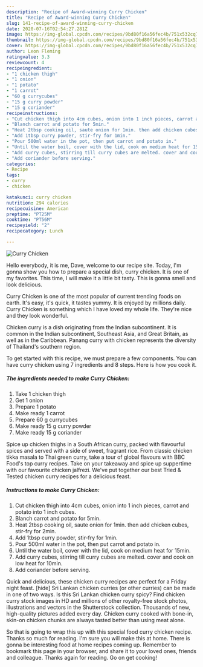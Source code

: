 ```yaml
---
description: "Recipe of Award-winning Curry Chicken"
title: "Recipe of Award-winning Curry Chicken"
slug: 141-recipe-of-award-winning-curry-chicken
date: 2020-07-16T02:54:27.281Z
image: https://img-global.cpcdn.com/recipes/9bd80f16a56fec4b/751x532cq70/curry-chicken-recipe-main-photo.jpg
thumbnail: https://img-global.cpcdn.com/recipes/9bd80f16a56fec4b/751x532cq70/curry-chicken-recipe-main-photo.jpg
cover: https://img-global.cpcdn.com/recipes/9bd80f16a56fec4b/751x532cq70/curry-chicken-recipe-main-photo.jpg
author: Leon Fleming
ratingvalue: 3.3
reviewcount: 4
recipeingredient:
- "1 chicken thigh"
- "1 onion"
- "1 potato"
- "1 carrot"
- "60 g currycubes"
- "15 g curry powder"
- "15 g coriander"
recipeinstructions:
- "Cut chicken thigh into 4cm cubes, onion into 1 inch pieces, carrot and potato into 1 inch cubes."
- "Blanch carrot and potato for 5min."
- "Heat 2tbsp cooking oil, saute onion for 1min. then add chicken cubes, stir-fry for 2min."
- "Add 1tbsp curry powder, stir-fry for 1min."
- "Pour 500ml water in the pot, then put carrot and potato in."
- "Until the water boil, cover with the lid, cook on medium heat for 15min."
- "Add curry cubes, stirring till curry cubes are melted. cover and cook on low heat for 10min."
- "Add coriander before serving."
categories:
- Recipe
tags:
- curry
- chicken

katakunci: curry chicken 
nutrition: 294 calories
recipecuisine: American
preptime: "PT25M"
cooktime: "PT56M"
recipeyield: "2"
recipecategory: Lunch

---
```



![Curry Chicken](https://img-global.cpcdn.com/recipes/9bd80f16a56fec4b/751x532cq70/curry-chicken-recipe-main-photo.jpg)

Hello everybody, it is me, Dave, welcome to our recipe site. Today, I'm gonna show you how to prepare a special dish, curry chicken. It is one of my favorites. This time, I will make it a little bit tasty. This is gonna smell and look delicious.

Curry Chicken is one of the most popular of current trending foods on earth. It's easy, it's quick, it tastes yummy. It is enjoyed by millions daily. Curry Chicken is something which I have loved my whole life. They're nice and they look wonderful.

Chicken curry is a dish originating from the Indian subcontinent. It is common in the Indian subcontinent, Southeast Asia, and Great Britain, as well as in the Caribbean. Panang curry with chicken represents the diversity of Thailand&#39;s southern region.


To get started with this recipe, we must prepare a few components. You can have curry chicken using 7 ingredients and 8 steps. Here is how you cook it.

<!--inarticleads1-->

##### The ingredients needed to make Curry Chicken:

1. Take 1 chicken thigh
1. Get 1 onion
1. Prepare 1 potato
1. Make ready 1 carrot
1. Prepare 60 g currycubes
1. Make ready 15 g curry powder
1. Make ready 15 g coriander


Spice up chicken thighs in a South African curry, packed with flavourful spices and served with a side of sweet, fragrant rice. From classic chicken tikka masala to Thai green curry, take a tour of global flavours with BBC Food&#39;s top curry recipes. Take on your takeaway and spice up suppertime with our favourite chicken jalfrezi. We&#39;ve put together our best Tried &amp; Tested chicken curry recipes for a delicious feast. 

<!--inarticleads2-->

##### Instructions to make Curry Chicken:

1. Cut chicken thigh into 4cm cubes, onion into 1 inch pieces, carrot and potato into 1 inch cubes.
1. Blanch carrot and potato for 5min.
1. Heat 2tbsp cooking oil, saute onion for 1min. then add chicken cubes, stir-fry for 2min.
1. Add 1tbsp curry powder, stir-fry for 1min.
1. Pour 500ml water in the pot, then put carrot and potato in.
1. Until the water boil, cover with the lid, cook on medium heat for 15min.
1. Add curry cubes, stirring till curry cubes are melted. cover and cook on low heat for 10min.
1. Add coriander before serving.


Quick and delicious, these chicken curry recipes are perfect for a Friday night feast. [hide] Sri Lankan chicken curries (or other curries) can be made in one of two ways. Is this Sri Lankan chicken curry spicy? Find chicken curry stock images in HD and millions of other royalty-free stock photos, illustrations and vectors in the Shutterstock collection. Thousands of new, high-quality pictures added every day. Chicken curry cooked with bone-in, skin-on chicken chunks are always tasted better than using meat alone. 

So that is going to wrap this up with this special food curry chicken recipe. Thanks so much for reading. I'm sure you will make this at home. There is gonna be interesting food at home recipes coming up. Remember to bookmark this page in your browser, and share it to your loved ones, friends and colleague. Thanks again for reading. Go on get cooking!
